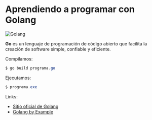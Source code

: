 # Aprendiendo a programar con Golang

![Golang](https://1.bp.blogspot.com/-B4c107RqXlk/XlE7-KY4ifI/AAAAAAAAB3A/iKIo1-QAiYkX8e2qulMV5xGu0MdrjPYRwCPcBGAYYCw/s1600/0_Nh9g_S_eXyjgFY6E.png)

**Go** es un lenguaje de programación de código abierto que facilita la creación de software simple, confiable y eficiente.


Compilamos:
```java
$ go build programa.go
```

Ejecutamos:
```java
$ programa.exe
```

Links:
* [Sitio oficial de Golang](https://golang.org/)
* [Golang by Example](https://gobyexample.com/)
